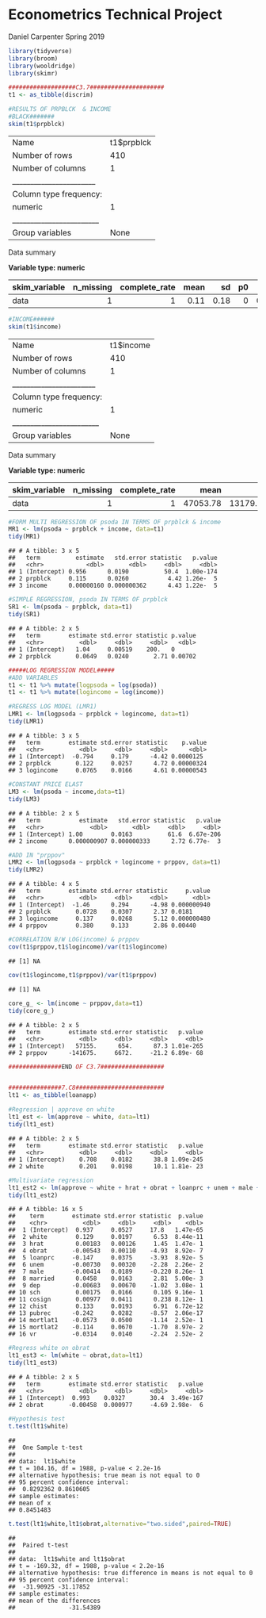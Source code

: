 Econometrics Technical Project
================
Daniel Carpenter
Spring 2019

``` r
library(tidyverse)
library(broom)
library(wooldridge)
library(skimr)

###################C3.7#####################
t1 <- as_tibble(discrim)

#RESULTS OF PRPBLCK  & INCOME
#BLACK#######
skim(t1$prpblck)
```

|                                                  |            |
|:-------------------------------------------------|:-----------|
| Name                                             | t1$prpblck |
| Number of rows                                   | 410        |
| Number of columns                                | 1          |
| \_\_\_\_\_\_\_\_\_\_\_\_\_\_\_\_\_\_\_\_\_\_\_   |            |
| Column type frequency:                           |            |
| numeric                                          | 1          |
| \_\_\_\_\_\_\_\_\_\_\_\_\_\_\_\_\_\_\_\_\_\_\_\_ |            |
| Group variables                                  | None       |

Data summary

**Variable type: numeric**

| skim_variable | n_missing | complete_rate | mean |   sd |  p0 |  p25 |  p50 |  p75 | p100 | hist  |
|:--------------|----------:|--------------:|-----:|-----:|----:|-----:|-----:|-----:|-----:|:------|
| data          |         1 |             1 | 0.11 | 0.18 |   0 | 0.01 | 0.04 | 0.12 | 0.98 | ▇▁▁▁▁ |

``` r
#INCOME######
skim(t1$income)
```

|                                                  |           |
|:-------------------------------------------------|:----------|
| Name                                             | t1$income |
| Number of rows                                   | 410       |
| Number of columns                                | 1         |
| \_\_\_\_\_\_\_\_\_\_\_\_\_\_\_\_\_\_\_\_\_\_\_   |           |
| Column type frequency:                           |           |
| numeric                                          | 1         |
| \_\_\_\_\_\_\_\_\_\_\_\_\_\_\_\_\_\_\_\_\_\_\_\_ |           |
| Group variables                                  | None      |

Data summary

**Variable type: numeric**

| skim_variable | n_missing | complete_rate |     mean |       sd |    p0 |   p25 |   p50 |   p75 |   p100 | hist  |
|:--------------|----------:|--------------:|---------:|---------:|------:|------:|------:|------:|-------:|:------|
| data          |         1 |             1 | 47053.78 | 13179.29 | 15919 | 37883 | 46272 | 54981 | 136529 | ▃▇▁▁▁ |

``` r
#FORM MULTI REGRESSION OF psoda IN TERMS OF prpblck & income
MR1 <- lm(psoda ~ prpblck + income, data=t1)
tidy(MR1)
```

    ## # A tibble: 3 x 5
    ##   term          estimate   std.error statistic   p.value
    ##   <chr>            <dbl>       <dbl>     <dbl>     <dbl>
    ## 1 (Intercept) 0.956      0.0190          50.4  1.00e-174
    ## 2 prpblck     0.115      0.0260           4.42 1.26e-  5
    ## 3 income      0.00000160 0.000000362      4.43 1.22e-  5

``` r
#SIMPLE REGRESSION, psoda IN TERMS OF prpblck
SR1 <- lm(psoda ~ prpblck, data=t1)
tidy(SR1)
```

    ## # A tibble: 2 x 5
    ##   term        estimate std.error statistic p.value
    ##   <chr>          <dbl>     <dbl>     <dbl>   <dbl>
    ## 1 (Intercept)   1.04     0.00519    200.   0      
    ## 2 prpblck       0.0649   0.0240       2.71 0.00702

``` r
#####LOG REGRESSION MODEL#####
#ADD VARIABLES
t1 <- t1 %>% mutate(logpsoda = log(psoda))
t1 <- t1 %>% mutate(logincome = log(income))

#REGRESS LOG MODEL (LMR1)
LMR1 <- lm(logpsoda ~ prpblck + logincome, data=t1)
tidy(LMR1)
```

    ## # A tibble: 3 x 5
    ##   term        estimate std.error statistic    p.value
    ##   <chr>          <dbl>     <dbl>     <dbl>      <dbl>
    ## 1 (Intercept)  -0.794     0.179      -4.42 0.0000125 
    ## 2 prpblck       0.122     0.0257      4.72 0.00000324
    ## 3 logincome     0.0765    0.0166      4.61 0.00000543

``` r
#CONSTANT PRICE ELAST
LM3 <- lm(psoda ~ income,data=t1)
tidy(LM3)
```

    ## # A tibble: 2 x 5
    ##   term           estimate   std.error statistic   p.value
    ##   <chr>             <dbl>       <dbl>     <dbl>     <dbl>
    ## 1 (Intercept) 1.00        0.0163          61.6  6.67e-206
    ## 2 income      0.000000907 0.000000333      2.72 6.77e-  3

``` r
#ADD IN "prppov"
LMR2 <- lm(logpsoda ~ prpblck + logincome + prppov, data=t1)
tidy(LMR2)
```

    ## # A tibble: 4 x 5
    ##   term        estimate std.error statistic     p.value
    ##   <chr>          <dbl>     <dbl>     <dbl>       <dbl>
    ## 1 (Intercept)  -1.46      0.294      -4.98 0.000000940
    ## 2 prpblck       0.0728    0.0307      2.37 0.0181     
    ## 3 logincome     0.137     0.0268      5.12 0.000000480
    ## 4 prppov        0.380     0.133       2.86 0.00440

``` r
#CORRELATION B/W LOG(income) & prppov
cov(t1$prppov,t1$logincome)/var(t1$logincome)
```

    ## [1] NA

``` r
cov(t1$logincome,t1$prppov)/var(t1$prppov)
```

    ## [1] NA

``` r
core_g_ <- lm(income ~ prppov,data=t1)
tidy(core_g_)
```

    ## # A tibble: 2 x 5
    ##   term        estimate std.error statistic   p.value
    ##   <chr>          <dbl>     <dbl>     <dbl>     <dbl>
    ## 1 (Intercept)   57155.      654.      87.3 1.01e-265
    ## 2 prppov      -141675.     6672.     -21.2 6.89e- 68

``` r
###############END OF C3.7##################


###############7.C8#########################
lt1 <- as_tibble(loanapp)

#Regression | approve on white
lt1_est <- lm(approve ~ white, data=lt1)
tidy(lt1_est)
```

    ## # A tibble: 2 x 5
    ##   term        estimate std.error statistic   p.value
    ##   <chr>          <dbl>     <dbl>     <dbl>     <dbl>
    ## 1 (Intercept)    0.708    0.0182      38.8 1.09e-245
    ## 2 white          0.201    0.0198      10.1 1.81e- 23

``` r
#Multivariate regression
lt1_est2 <- lm(approve ~ white + hrat + obrat + loanprc + unem + male + married + dep + sch + cosign + chist + pubrec + mortlat1 + mortlat2 + vr, data=lt1)
tidy(lt1_est2)
```

    ## # A tibble: 16 x 5
    ##    term        estimate std.error statistic  p.value
    ##    <chr>          <dbl>     <dbl>     <dbl>    <dbl>
    ##  1 (Intercept)  0.937     0.0527     17.8   1.47e-65
    ##  2 white        0.129     0.0197      6.53  8.44e-11
    ##  3 hrat         0.00183   0.00126     1.45  1.47e- 1
    ##  4 obrat       -0.00543   0.00110    -4.93  8.92e- 7
    ##  5 loanprc     -0.147     0.0375     -3.93  8.92e- 5
    ##  6 unem        -0.00730   0.00320    -2.28  2.26e- 2
    ##  7 male        -0.00414   0.0189     -0.220 8.26e- 1
    ##  8 married      0.0458    0.0163      2.81  5.00e- 3
    ##  9 dep         -0.00683   0.00670    -1.02  3.08e- 1
    ## 10 sch          0.00175   0.0166      0.105 9.16e- 1
    ## 11 cosign       0.00977   0.0411      0.238 8.12e- 1
    ## 12 chist        0.133     0.0193      6.91  6.72e-12
    ## 13 pubrec      -0.242     0.0282     -8.57  2.06e-17
    ## 14 mortlat1    -0.0573    0.0500     -1.14  2.52e- 1
    ## 15 mortlat2    -0.114     0.0670     -1.70  8.97e- 2
    ## 16 vr          -0.0314    0.0140     -2.24  2.52e- 2

``` r
#Regress white on obrat
lt1_est3 <- lm(white ~ obrat,data=lt1)
tidy(lt1_est3)
```

    ## # A tibble: 2 x 5
    ##   term        estimate std.error statistic   p.value
    ##   <chr>          <dbl>     <dbl>     <dbl>     <dbl>
    ## 1 (Intercept)  0.993    0.0327       30.4  3.49e-167
    ## 2 obrat       -0.00458  0.000977     -4.69 2.98e-  6

``` r
#Hypothesis test
t.test(lt1$white)
```

    ## 
    ##  One Sample t-test
    ## 
    ## data:  lt1$white
    ## t = 104.16, df = 1988, p-value < 2.2e-16
    ## alternative hypothesis: true mean is not equal to 0
    ## 95 percent confidence interval:
    ##  0.8292362 0.8610605
    ## sample estimates:
    ## mean of x 
    ## 0.8451483

``` r
t.test(lt1$white,lt1$obrat,alternative="two.sided",paired=TRUE)
```

    ## 
    ##  Paired t-test
    ## 
    ## data:  lt1$white and lt1$obrat
    ## t = -169.32, df = 1988, p-value < 2.2e-16
    ## alternative hypothesis: true difference in means is not equal to 0
    ## 95 percent confidence interval:
    ##  -31.90925 -31.17852
    ## sample estimates:
    ## mean of the differences 
    ##               -31.54389
